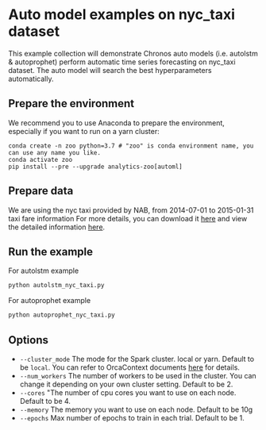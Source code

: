 # Auto model examples on nyc_taxi dataset
This example collection will demonstrate Chronos auto models (i.e. autolstm & autoprophet) perform automatic time series forecasting on nyc_taxi dataset. The auto model will search the best hyperparameters automatically.

## Prepare the environment
We recommend you to use Anaconda to prepare the environment, especially if you want to run on a yarn cluster:
```
conda create -n zoo python=3.7 # "zoo" is conda environment name, you can use any name you like.
conda activate zoo
pip install --pre --upgrade analytics-zoo[automl]
```

## Prepare data
We are using the nyc taxi provided by NAB, from 2014-07-01 to 2015-01-31 taxi fare information For more details, you can download it [here](https://raw.githubusercontent.com/numenta/NAB/v1.0/data/realKnownCause/nyc_taxi.csv) and view the detailed information [here](https://github.com/numenta/NAB/tree/master/data).


## Run the example
For autolstm example
```bash
python autolstm_nyc_taxi.py
```
For autoprophet example
```bash
python autoprophet_nyc_taxi.py
```

## Options
* `--cluster_mode` The mode for the Spark cluster. local or yarn. Default to be `local`. You can refer to OrcaContext documents [here](https://analytics-zoo.readthedocs.io/en/latest/doc/Orca/Overview/orca-context.html) for details.
* `--num_workers` The number of workers to be used in the cluster. You can change it depending on your own cluster setting. Default to be 2.
* `--cores` "The number of cpu cores you want to use on each node. Default to be 4.
* `--memory` The memory you want to use on each node. Default to be 10g
* `--epochs` Max number of epochs to train in each trial. Default to be 1.
